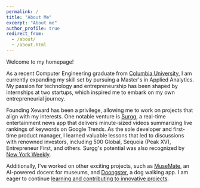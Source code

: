 ```yaml
---
permalink: /
title: "About Me"
excerpt: "About me"
author_profile: true
redirect_from: 
  - /about/
  - /about.html
---
```


<link rel="stylesheet" href="https://www.gstatic.com/dialogflow-console/fast/df-messenger/prod/v1/themes/df-messenger-default.css">
<script src="https://www.gstatic.com/dialogflow-console/fast/df-messenger/prod/v1/df-messenger.js"></script>
<df-messenger
  project-id="personalchatbot-425002"
  agent-id="4b402d74-2990-4bb7-becc-795e971f3316"
  language-code="en"
  max-query-length="-1">
  <df-messenger-chat-bubble
   chat-title="Jason's AI Assistant">
  </df-messenger-chat-bubble>
</df-messenger>
<style>
  df-messenger {
    z-index: 999;
    position: fixed;
    --df-messenger-font-color: #333333;
    --df-messenger-font-family: Roboto;
    --df-messenger-chat-background: #F5F5F5;
    --df-messenger-message-user-background: #C7D2FE;
    --df-messenger-message-bot-background: #FFFFFF;
    bottom: 16px;
    right: 16px;
  }
</style>

<!-- <div class="animated_button_style">Tired of reading? Just ask!</div> -->

<div class="about-page-aboutme">
  <p>Welcome to my homepage!</p>
  <p>As a recent Computer Engineering graduate from <a href="https://www.columbia.edu/">Columbia University</a>, I am currently expanding my skill set by pursuing a Master's in Applied Analytics. My passion for technology and entrepreneurship has been shaped by internships at two startups, which inspired me to embark on my own entrepreneurial journey.</p>
<p>Founding Xeward has been a privilege, allowing me to work on projects that align with my interests. One notable venture is <a href="https://www.surgg.io">Surgg</a>, a real-time entertainment news app that delivers minute-sized videos summarizing live rankings of keywords on Google Trends. As the sole developer and first-time product manager, I learned valuable lessons that led to discussions with renowned investors, including 500 Global, Sequoia (Peak XV), Entrepreneur First, and others. Surgg's potential was also recognized by <a href="https://nyweekly.com/tech/surgg-real-time-video-coverage-of-trending-google-searches-bringing-you-breaking-news-before-it-hits-the-headlines/">New York Weekly</a>.</p>
<p>Additionally, I've worked on other exciting projects, such as <a href="https://www.youtube.com/channel/UCrwDNr9MO9hzhXWuMcaj1jA" target="\_blank">MuseMate</a>, an AI-powered docent for museums, and <a href="https://apkpure.com/%EB%91%A5%EC%8A%A4%ED%84%B0-%E2%80%93-%EC%8B%A4%EC%8B%9C%EA%B0%84-%EB%B0%98%EB%A0%A4%EA%B2%AC-%EC%82%B0%EC%B1%85-%EC%9A%B0%EB%A6%AC%EB%8F%99%EB%84%A4-%EC%86%8C%EC%85%9C%EC%9D%98-%EC%8B%9C%EC%9E%91/com.xeward.doongster" target="\_blank">Doongster</a>, a dog walking app. I am eager to continue <a href="https://github.com/JasonHJJin/etc" target="_blank">learning and contributing to innovative projects</a>.</p>
</div>

